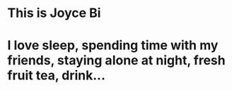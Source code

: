 # This is Joyce Bi
# I love sleep, spending time with my friends, staying alone at night, fresh fruit tea, drink...
##
